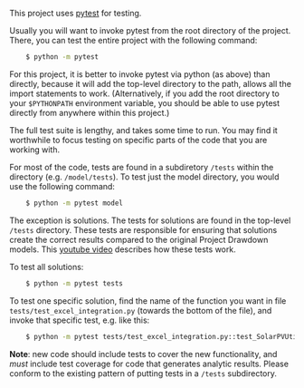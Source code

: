 This project uses [pytest](https://docs.pytest.org/en/6.2.x/contents.html) for testing.  

Usually you will want to invoke pytest from the root directory of the project.  There,
you can test the entire project with the following command:
```sh
    $ python -m pytest
```
For this project, it is better to invoke pytest via python (as above) than directly, because it will
add the top-level directory to the path, allows all the import statements to work.   (Alternatively,
if you add the root directory to your `$PYTHONPATH` environment variable, you should be able to use
pytest directly from anywhere within this project.)

The full test suite is lengthy, and takes some time to run.  You may find it worthwhile to focus testing on specific parts of the code that you are working with.

For most of the code, tests are found in a subdiretory `/tests` within the directory (e.g. `/model/tests`).
To test just the model directory, you would use the following command:
```sh
    $ python -m pytest model
```

The exception is solutions.  The tests for solutions are found in the top-level `/tests` directory.  These tests are responsible for ensuring that solutions create the correct results compared to the original Project Drawdown models.  This [youtube video](https://www.youtube.com/watch?v=K6P56qUkCrw) describes how these tests work.

To test all solutions:
```sh
    $ python -m pytest tests
```

To test one specific solution, find the name of the function you want in file `tests/test_excel_integration.py` (towards the bottom of the file), and invoke that specific test, e.g. like this:
```sh
    $ python -m pytest tests/test_excel_integration.py::test_SolarPVUtility_RRS
```

**Note**: new code should include tests to cover the new functionality, and _must_ include test
coverage for code that generates analytic results.  Please conform to the existing pattern of putting tests in a `/tests` subdirectory.
 